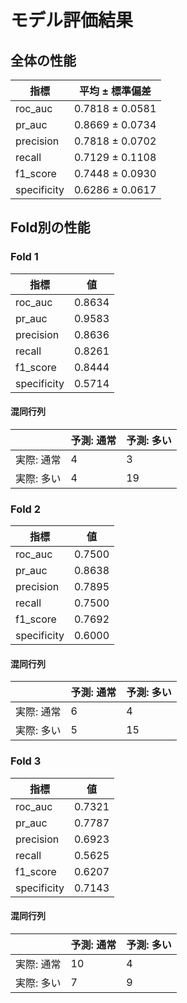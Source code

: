 # モデル評価結果

## 全体の性能

| 指標 | 平均 ± 標準偏差 |
|------|----------------|
| roc_auc | 0.7818 ± 0.0581 |
| pr_auc | 0.8669 ± 0.0734 |
| precision | 0.7818 ± 0.0702 |
| recall | 0.7129 ± 0.1108 |
| f1_score | 0.7448 ± 0.0930 |
| specificity | 0.6286 ± 0.0617 |

## Fold別の性能


### Fold 1

| 指標 | 値 |
|------|----|
| roc_auc | 0.8634 |
| pr_auc | 0.9583 |
| precision | 0.8636 |
| recall | 0.8261 |
| f1_score | 0.8444 |
| specificity | 0.5714 |

#### 混同行列

|              | 予測: 通常 | 予測: 多い |
|--------------|------------|------------|
| 実際: 通常 | 4 | 3 |
| 実際: 多い | 4 | 19 |

### Fold 2

| 指標 | 値 |
|------|----|
| roc_auc | 0.7500 |
| pr_auc | 0.8638 |
| precision | 0.7895 |
| recall | 0.7500 |
| f1_score | 0.7692 |
| specificity | 0.6000 |

#### 混同行列

|              | 予測: 通常 | 予測: 多い |
|--------------|------------|------------|
| 実際: 通常 | 6 | 4 |
| 実際: 多い | 5 | 15 |

### Fold 3

| 指標 | 値 |
|------|----|
| roc_auc | 0.7321 |
| pr_auc | 0.7787 |
| precision | 0.6923 |
| recall | 0.5625 |
| f1_score | 0.6207 |
| specificity | 0.7143 |

#### 混同行列

|              | 予測: 通常 | 予測: 多い |
|--------------|------------|------------|
| 実際: 通常 | 10 | 4 |
| 実際: 多い | 7 | 9 |
